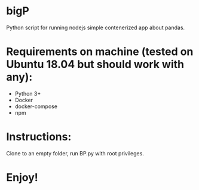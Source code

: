 # bigP

Python script for running nodejs simple contenerized app about pandas.

# Requirements on machine (tested on Ubuntu 18.04 but should work with any):

- Python 3+
- Docker
- docker-compose
- npm

# Instructions:

Clone to an empty folder, run BP.py with root privileges.

# Enjoy!
